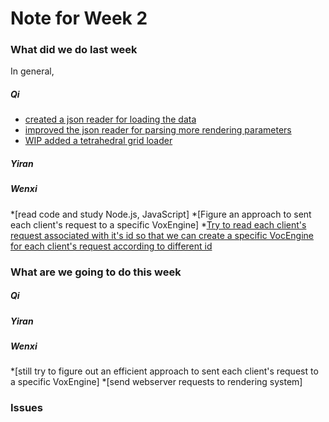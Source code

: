 # Note for Week 2

### What did we do last week

In general, 

##### Qi
* [created a json reader for loading the data](https://github.com/ecs251-w19-ucdavis/DXServer/commit/88fb75e9d0a6af89007a3f279a1d785dcb5e80f0)
* [improved the json reader for parsing more rendering parameters](https://github.com/ecs251-w19-ucdavis/DXServer/commit/42149cc9a3d79be5e5a1d0f873db83b19e8e42f2)
* [WIP added a tetrahedral grid loader](https://github.com/ecs251-w19-ucdavis/DXServer/commit/d9a2472730e4e34a528f04542dbf9ed52f2495bf)

##### Yiran

##### Wenxi
*[read code and study Node.js, JavaScript]
*[Figure an approach to sent each client's request to a specific VoxEngine]
*[Try to read each client's request associated with it's id so that we can create a specific VocEngine for each client's request according to different id](https://github.com/ecs251-w19-ucdavis/DXServer/commit36546c8711a2c594b0f384712db26328656960bc)


### What are we going to do this week
##### Qi

##### Yiran

##### Wenxi
*[still try to figure out an efficient approach to sent each client's request to a specific VoxEngine]
*[send webserver requests to rendering system]

### Issues
